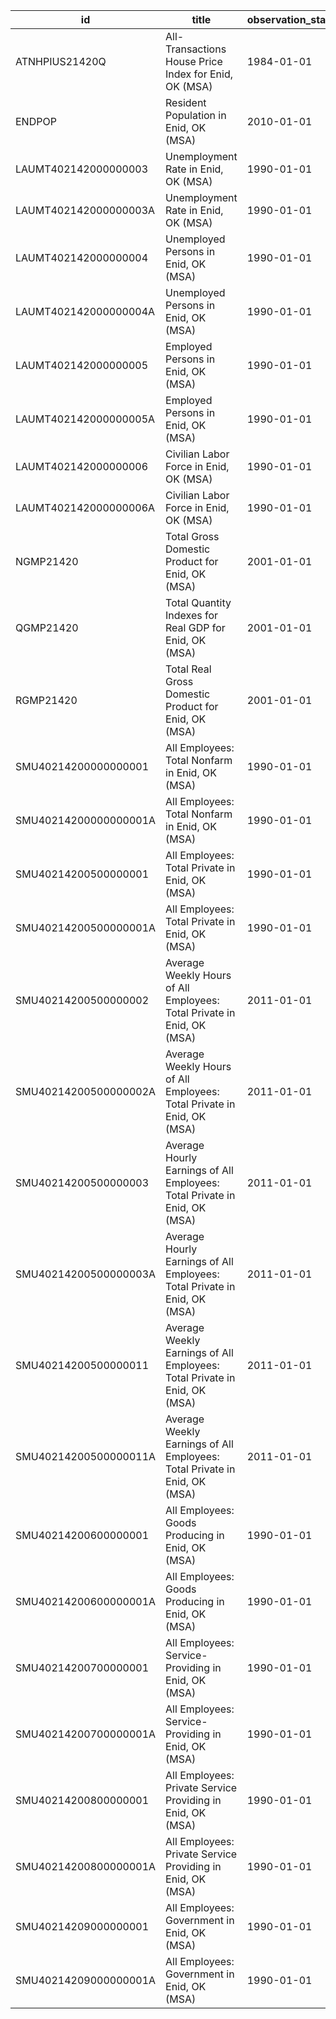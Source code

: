 | id                    | title                                                                     | observation_start   | observation_end   |
|-----------------------|---------------------------------------------------------------------------|---------------------|-------------------|
| ATNHPIUS21420Q        | All-Transactions House Price Index for Enid, OK (MSA)                     | 1984-01-01          | 2022-04-01        |
| ENDPOP                | Resident Population in Enid, OK (MSA)                                     | 2010-01-01          | 2021-01-01        |
| LAUMT402142000000003  | Unemployment Rate in Enid, OK (MSA)                                       | 1990-01-01          | 2022-08-01        |
| LAUMT402142000000003A | Unemployment Rate in Enid, OK (MSA)                                       | 1990-01-01          | 2021-01-01        |
| LAUMT402142000000004  | Unemployed Persons in Enid, OK (MSA)                                      | 1990-01-01          | 2022-08-01        |
| LAUMT402142000000004A | Unemployed Persons in Enid, OK (MSA)                                      | 1990-01-01          | 2021-01-01        |
| LAUMT402142000000005  | Employed Persons in Enid, OK (MSA)                                        | 1990-01-01          | 2022-08-01        |
| LAUMT402142000000005A | Employed Persons in Enid, OK (MSA)                                        | 1990-01-01          | 2021-01-01        |
| LAUMT402142000000006  | Civilian Labor Force in Enid, OK (MSA)                                    | 1990-01-01          | 2022-08-01        |
| LAUMT402142000000006A | Civilian Labor Force in Enid, OK (MSA)                                    | 1990-01-01          | 2021-01-01        |
| NGMP21420             | Total Gross Domestic Product for Enid, OK (MSA)                           | 2001-01-01          | 2020-01-01        |
| QGMP21420             | Total Quantity Indexes for Real GDP for Enid, OK (MSA)                    | 2001-01-01          | 2020-01-01        |
| RGMP21420             | Total Real Gross Domestic Product for Enid, OK (MSA)                      | 2001-01-01          | 2020-01-01        |
| SMU40214200000000001  | All Employees: Total Nonfarm in Enid, OK (MSA)                            | 1990-01-01          | 2022-09-01        |
| SMU40214200000000001A | All Employees: Total Nonfarm in Enid, OK (MSA)                            | 1990-01-01          | 2021-01-01        |
| SMU40214200500000001  | All Employees: Total Private in Enid, OK (MSA)                            | 1990-01-01          | 2022-09-01        |
| SMU40214200500000001A | All Employees: Total Private in Enid, OK (MSA)                            | 1990-01-01          | 2021-01-01        |
| SMU40214200500000002  | Average Weekly Hours of All Employees: Total Private in Enid, OK (MSA)    | 2011-01-01          | 2022-09-01        |
| SMU40214200500000002A | Average Weekly Hours of All Employees: Total Private in Enid, OK (MSA)    | 2011-01-01          | 2021-01-01        |
| SMU40214200500000003  | Average Hourly Earnings of All Employees: Total Private in Enid, OK (MSA) | 2011-01-01          | 2022-09-01        |
| SMU40214200500000003A | Average Hourly Earnings of All Employees: Total Private in Enid, OK (MSA) | 2011-01-01          | 2021-01-01        |
| SMU40214200500000011  | Average Weekly Earnings of All Employees: Total Private in Enid, OK (MSA) | 2011-01-01          | 2022-09-01        |
| SMU40214200500000011A | Average Weekly Earnings of All Employees: Total Private in Enid, OK (MSA) | 2011-01-01          | 2021-01-01        |
| SMU40214200600000001  | All Employees: Goods Producing in Enid, OK (MSA)                          | 1990-01-01          | 2022-09-01        |
| SMU40214200600000001A | All Employees: Goods Producing in Enid, OK (MSA)                          | 1990-01-01          | 2021-01-01        |
| SMU40214200700000001  | All Employees: Service-Providing in Enid, OK (MSA)                        | 1990-01-01          | 2022-09-01        |
| SMU40214200700000001A | All Employees: Service-Providing in Enid, OK (MSA)                        | 1990-01-01          | 2021-01-01        |
| SMU40214200800000001  | All Employees: Private Service Providing in Enid, OK (MSA)                | 1990-01-01          | 2022-09-01        |
| SMU40214200800000001A | All Employees: Private Service Providing in Enid, OK (MSA)                | 1990-01-01          | 2021-01-01        |
| SMU40214209000000001  | All Employees: Government in Enid, OK (MSA)                               | 1990-01-01          | 2022-09-01        |
| SMU40214209000000001A | All Employees: Government in Enid, OK (MSA)                               | 1990-01-01          | 2021-01-01        |